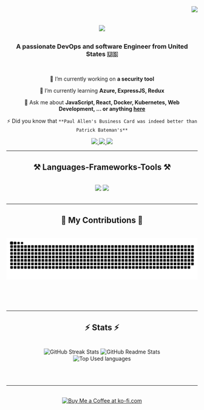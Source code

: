 <img align="right" src="https://visitor-badge.laobi.icu/badge?page_id=dhanushvchekuri.dhanushvchekuri" />

<h1 align="center">
    <img src="https://readme-typing-svg.herokuapp.com/?font=Poppins&size=35&center=true&vCenter=true&width=500&height=70&pause=1000&duration=2000&lines=Hi+There!+👋;+I'm+Dhanush+Varma+Chekuri;" />
</h1>

<h3 align="center">A passionate DevOps and software Engineer from United States 🇺🇸</h3>

<br/>

<div align="center">
 
 🔭 I’m currently working on **a security tool**
 
 🌱 I’m currently learning **Azure, ExpressJS, Redux**

💬 Ask me about **JavaScript, React, Docker, Kubernetes, Web Development, ... or anything [here](https://github.com/dhanushvchekuri/dhanushvchekuri/issues)**

⚡ Did you know that `**Paul Allen's Business Card was indeed better than Patrick Bateman's**`

 </div>
 
<div align="center"> 
  <a href="mailto:cdhanushvarma@gmail.com">
    <img src="https://img.shields.io/badge/Gmail-333333?style=for-the-badge&logo=gmail&logoColor=red" />
  </a>
  <a href="https://www.linkedin.com/in/dhanushvchekuri/" target="_blank">
    <img src="https://img.shields.io/badge/LinkedIn-0077B5?style=for-the-badge&logo=linkedin&logoColor=white" target="_blank" />
  </a>
  <a href="https://dhanushvchekuri.github.io" target="_blank">
     <img src="https://img.shields.io/badge/Portfolio-FF5722?style=for-the-badge&logo=safari&logoColor=white" target="_blank" /> <!-- sqlite, safari, google-chrome are other good icon options -->
  </a>
</div>

 <hr/>
 
<h2 align="center">⚒️ Languages-Frameworks-Tools ⚒️</h2>
<br/>
<div align="center">
    <img src="https://skillicons.dev/icons?i=html,css,bootstrap,jquery,tailwind,react,nodejs,vscode,github,figma,git,jenkins,bash,redis" />
    <img src="https://skillicons.dev/icons?i=c,python,javascript,typescript,go,mongodb,postgres,mysql,docker,kubernetes,ansible,terraform,prometheus,aws" /><br>
</div>

<br/>
<hr/>

<div align="center">
  <h2>🐍 My Contributions 🐍</h2>
  <br>
  <img alt="snake eating my contributions" src="https://raw.githubusercontent.com/salesp07/salesp07/output/github-contribution-grid-snake.svg" />
  
  <br/><br/><br/>
</div>

<hr/>

<h2 align="center">⚡ Stats ⚡</h2>
<br>
<div align=center>
  <img width=390 src="https://streak-stats.demolab.com/?user=dhanushvchekuri&count_private=true&theme=react&border_radius=10" alt="GitHub Streak Stats"/>
  <img width=390 src="https://github-readme-stats.vercel.app/api?username=dhanushvchekuri&count_private=true&show_icons=true&theme=react&rank_icon=github&border_radius=10" alt="GitHub Readme Stats" />
  <br/>
  <img width=325 align="center" src="https://github-readme-stats.vercel.app/api/top-langs/?username=dhanushvchekuri&langs_count=10&layout=compact&theme=react&border_radius=10&size_weight=0.5&count_weight=0.5" alt="Top Used languages" />
</div>

<br/><br/>

<hr/>

<br/>

<div align="center">
<a href='https://ko-fi.com/V7V4RAK9C' target='_blank'><img height='64' style='border:0px;height:64px;' src='https://storage.ko-fi.com/cdn/kofi1.png?v=3' border='0' alt='Buy Me a Coffee at ko-fi.com' /></a>
</div>

<br/>
